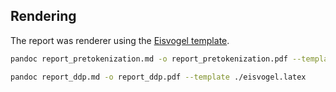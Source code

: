 ## Rendering

The report was renderer using the [Eisvogel template](https://github.com/Wandmalfarbe/pandoc-latex-template).

```bash
pandoc report_pretokenization.md -o report_pretokenization.pdf --template ./eisvogel.latex

pandoc report_ddp.md -o report_ddp.pdf --template ./eisvogel.latex
```